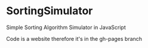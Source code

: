 SortingSimulator
================

Simple Sorting Algorithm Simulator in JavaScript


Code is a website therefore it's in the gh-pages branch
